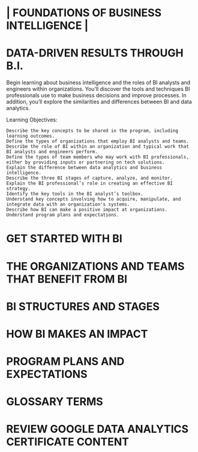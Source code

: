 
# | FOUNDATIONS OF BUSINESS INTELLIGENCE |

# DATA-DRIVEN RESULTS THROUGH B.I.

Begin learning about business intelligence and the roles of BI analysts and engineers within organizations. You’ll discover the tools and techniques BI professionals use to make business decisions and improve processes. In addition, you’ll explore the similarities and differences between BI and data analytics.

Learning Objectives:

    Describe the key concepts to be shared in the program, including learning outcomes.
    Define the types of organizations that employ BI analysts and teams.
    Describe the role of BI within an organization and typical work that BI analysts and engineers perform.
    Define the types of team members who may work with BI professionals, either by providing inputs or partnering on tech solutions.
    Explain the difference between data analytics and business intelligence.
    Describe the three BI stages of capture, analyze, and monitor.
    Explain the BI professional’s role in creating an effective BI strategy.
    Identify the key tools in the BI analyst’s toolbox.
    Understand key concepts involving how to acquire, manipulate, and integrate data with an organization's systems.
    Describe how BI can make a positive impact at organizations.
    Understand program plans and expectations.

# GET STARTED WITH BI


# THE ORGANIZATIONS AND TEAMS THAT BENEFIT FROM BI

# BI STRUCTURES AND STAGES

# HOW BI MAKES AN IMPACT

# PROGRAM PLANS AND EXPECTATIONS

# GLOSSARY TERMS

# REVIEW GOOGLE DATA ANALYTICS CERTIFICATE CONTENT
